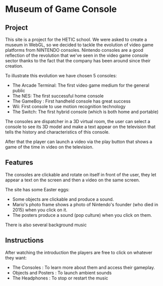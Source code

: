 # Museum of Game Console

## Project

This site is a project for the HETIC school.
We were asked to create a museum in WebGL, so we decided to tackle the evolution of video game platforms from NINTENDO consoles.
Nintendo consoles are a good reflection of the revolution that we've seen in the video game console sector thanks to the fact that the company has been around since their creation.

To illustrate this evolution we have chosen 5 consoles:
- The Arcade Terminal: The first video game medium for the general public
- The NES: The first successful home console
- The GameBoy : First handheld console has great success
- Wii: First console to use motion recognition technology
- The Switch: The first hybrid console (which is both home and portable)

The consoles are dispatcher in a 3D virtual room, the user can select a console to see its 3D model and make a text appear on the television that tells the history and characteristics of this console.

After that the player can launch a video via the play button that shows a game of the time in video on the television.


## Features

The consoles are clickable and rotate on itself in front of the user, they let appear a text on the screen and then a video on the same screen.

The site has some Easter eggs:
- Some objects are clickable and produce a sound.
- Mario's photo frame shows a photo of Nintendo's founder (who died in 2015) when you click on it.
- The posters produce a sound (pop culture) when you click on them.

There is also several background music

## Instructions

After watching the introduction the players are free to click on whatever they want:

- The Consoles : To learn more about them and access their gameplay.
- Objects and Posters : To launch ambient sounds
- The Headphones : To stop or restart the music
